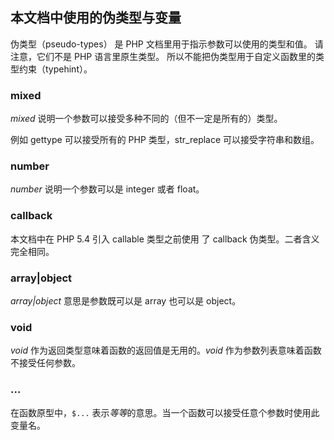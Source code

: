 本文档中使用的伪类型与变量
--------------------------

伪类型（pseudo-types） 是 PHP 文档里用于指示参数可以使用的类型和值。
请注意，它们不是 PHP 语言里原生类型。
所以不能把伪类型用于自定义函数里的类型约束（typehint）。

### mixed

*mixed* 说明一个参数可以接受多种不同的（但不一定是所有的）类型。

例如 <span class="function">gettype</span> 可以接受所有的 PHP
类型，<span class="function">str\_replace</span> 可以接受字符串和数组。

### number

*number* 说明一个参数可以是 <span class="type">integer</span> 或者 <span
class="type">float</span>。

### callback

本文档中在 PHP 5.4 引入 <span class="type">callable</span> 类型之前使用
了 <span class="type">callback</span> 伪类型。二者含义完全相同。

### array\|object

*array\|object* 意思是参数既可以是 <span class="type">array</span>
也可以是 <span class="type">object</span>。

### void

*void* 作为返回类型意味着函数的返回值是无用的。*void*
作为参数列表意味着函数不接受任何参数。

### ...

在函数原型中，`$...`
表示*等等*的意思。当一个函数可以接受任意个参数时使用此变量名。
